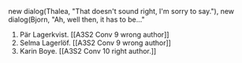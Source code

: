 new dialog(Thalea, "That doesn't sound right, I'm sorry to say."),
new dialog(Bjorn, "Ah, well then, it has to be..."

1. Pär Lagerkvist. [[A3S2 Conv 9 wrong author]]
2. Selma Lagerlöf. [[A3S2 Conv 9 wrong author]]
3. Karin Boye. [[A3S2 Conv 10 right author.]]
